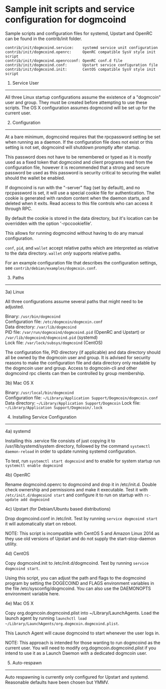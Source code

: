 Sample init scripts and service configuration for dogmcoind
==========================================================

Sample scripts and configuration files for systemd, Upstart and OpenRC
can be found in the contrib/init folder.

    contrib/init/dogmcoind.service:    systemd service unit configuration
    contrib/init/dogmcoind.openrc:     OpenRC compatible SysV style init script
    contrib/init/dogmcoind.openrcconf: OpenRC conf.d file
    contrib/init/dogmcoind.conf:       Upstart service configuration file
    contrib/init/dogmcoind.init:       CentOS compatible SysV style init script

1. Service User
---------------------------------

All three Linux startup configurations assume the existence of a "dogmcoin" user
and group.  They must be created before attempting to use these scripts.
The OS X configuration assumes dogmcoind will be set up for the current user.

2. Configuration
---------------------------------

At a bare minimum, dogmcoind requires that the rpcpassword setting be set
when running as a daemon.  If the configuration file does not exist or this
setting is not set, dogmcoind will shutdown promptly after startup.

This password does not have to be remembered or typed as it is mostly used
as a fixed token that dogmcoind and client programs read from the configuration
file, however it is recommended that a strong and secure password be used
as this password is security critical to securing the wallet should the
wallet be enabled.

If dogmcoind is run with the "-server" flag (set by default), and no rpcpassword is set,
it will use a special cookie file for authentication. The cookie is generated with random
content when the daemon starts, and deleted when it exits. Read access to this file
controls who can access it through RPC.

By default the cookie is stored in the data directory, but it's location can be overridden
with the option '-rpccookiefile'.

This allows for running dogmcoind without having to do any manual configuration.

`conf`, `pid`, and `wallet` accept relative paths which are interpreted as
relative to the data directory. `wallet` *only* supports relative paths.

For an example configuration file that describes the configuration settings,
see `contrib/debian/examples/dogmcoin.conf`.

3. Paths
---------------------------------

3a) Linux

All three configurations assume several paths that might need to be adjusted.

Binary:              `/usr/bin/dogmcoind`  
Configuration file:  `/etc/dogmcoin/dogmcoin.conf`  
Data directory:      `/var/lib/dogmcoind`  
PID file:            `/var/run/dogmcoind/dogmcoind.pid` (OpenRC and Upstart) or `/var/lib/dogmcoind/dogmcoind.pid` (systemd)  
Lock file:           `/var/lock/subsys/dogmcoind` (CentOS)  

The configuration file, PID directory (if applicable) and data directory
should all be owned by the dogmcoin user and group.  It is advised for security
reasons to make the configuration file and data directory only readable by the
dogmcoin user and group.  Access to dogmcoin-cli and other dogmcoind rpc clients
can then be controlled by group membership.

3b) Mac OS X

Binary:              `/usr/local/bin/dogmcoind`  
Configuration file:  `~/Library/Application Support/Dogmcoin/dogmcoin.conf`  
Data directory:      `~/Library/Application Support/Dogmcoin`
Lock file:           `~/Library/Application Support/Dogmcoin/.lock`

4. Installing Service Configuration
-----------------------------------

4a) systemd

Installing this .service file consists of just copying it to
/usr/lib/systemd/system directory, followed by the command
`systemctl daemon-reload` in order to update running systemd configuration.

To test, run `systemctl start dogmcoind` and to enable for system startup run
`systemctl enable dogmcoind`

4b) OpenRC

Rename dogmcoind.openrc to dogmcoind and drop it in /etc/init.d.  Double
check ownership and permissions and make it executable.  Test it with
`/etc/init.d/dogmcoind start` and configure it to run on startup with
`rc-update add dogmcoind`

4c) Upstart (for Debian/Ubuntu based distributions)

Drop dogmcoind.conf in /etc/init.  Test by running `service dogmcoind start`
it will automatically start on reboot.

NOTE: This script is incompatible with CentOS 5 and Amazon Linux 2014 as they
use old versions of Upstart and do not supply the start-stop-daemon utility.

4d) CentOS

Copy dogmcoind.init to /etc/init.d/dogmcoind. Test by running `service dogmcoind start`.

Using this script, you can adjust the path and flags to the dogmcoind program by
setting the DOGECOIND and FLAGS environment variables in the file
/etc/sysconfig/dogmcoind. You can also use the DAEMONOPTS environment variable here.

4e) Mac OS X

Copy org.dogmcoin.dogmcoind.plist into ~/Library/LaunchAgents. Load the launch agent by
running `launchctl load ~/Library/LaunchAgents/org.dogmcoin.dogmcoind.plist`.

This Launch Agent will cause dogmcoind to start whenever the user logs in.

NOTE: This approach is intended for those wanting to run dogmcoind as the current user.
You will need to modify org.dogmcoin.dogmcoind.plist if you intend to use it as a
Launch Daemon with a dedicated dogmcoin user.

5. Auto-respawn
-----------------------------------

Auto respawning is currently only configured for Upstart and systemd.
Reasonable defaults have been chosen but YMMV.

